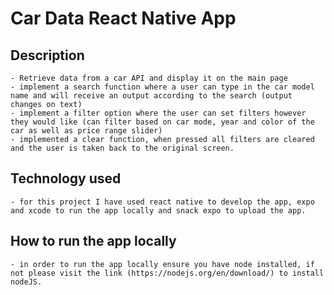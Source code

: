 # Car Data React Native App

## Description

    - Retrieve data from a car API and display it on the main page
    - implement a search function where a user can type in the car model name and will receive an output according to the search (output changes on text)
    - implement a filter option where the user can set filters however they would like (can filter based on car mode, year and color of the car as well as price range slider)
    - implemented a clear function, when pressed all filters are cleared and the user is taken back to the original screen.

## Technology used

    - for this project I have used react native to develop the app, expo and xcode to run the app locally and snack expo to upload the app.

## How to run the app locally

    - in order to run the app locally ensure you have node installed, if not please visit the link (https://nodejs.org/en/download/) to install nodeJS.
